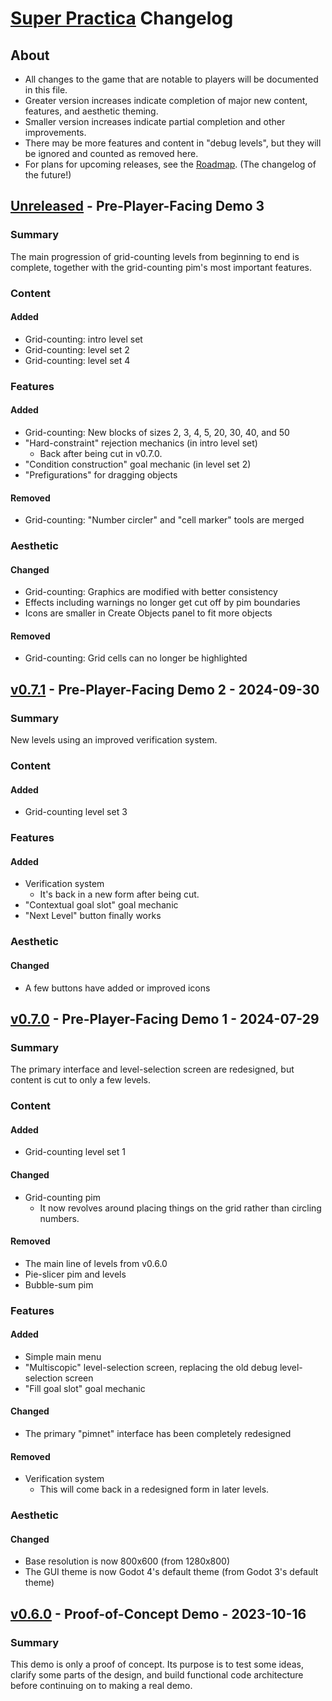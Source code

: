 # [Super Practica](https://superpractica.org) Changelog

## About

* All changes to the game that are notable to players will be documented in this file.
* Greater version increases indicate completion of major new content, features, and aesthetic theming.
* Smaller version increases indicate partial completion and other improvements.
* There may be more features and content in "debug levels", but they will be ignored and counted as removed here.
* For plans for upcoming releases, see the [Roadmap](https://superpractica.org/resources/roadmap). (The changelog of the future!)


## [Unreleased] - Pre-Player-Facing Demo 3

### Summary

The main progression of grid-counting levels from beginning to end is complete, together with the grid-counting pim's most important features.


### Content

#### Added

* Grid-counting: intro level set
* Grid-counting: level set 2
* Grid-counting: level set 4


### Features

#### Added

* Grid-counting: New blocks of sizes 2, 3, 4, 5, 20, 30, 40, and 50
* "Hard-constraint" rejection mechanics (in intro level set)
    * Back after being cut in v0.7.0.
* "Condition construction" goal mechanic (in level set 2)
* "Prefigurations" for dragging objects

#### Removed

* Grid-counting: "Number circler" and "cell marker" tools are merged


### Aesthetic

#### Changed

* Grid-counting: Graphics are modified with better consistency
* Effects including warnings no longer get cut off by pim boundaries
* Icons are smaller in Create Objects panel to fit more objects

#### Removed

* Grid-counting: Grid cells can no longer be highlighted


## [v0.7.1] - Pre-Player-Facing Demo 2 - 2024-09-30

### Summary

New levels using an improved verification system.


### Content

#### Added

* Grid-counting level set 3


### Features

#### Added

* Verification system
    * It's back in a new form after being cut.
* "Contextual goal slot" goal mechanic
* "Next Level" button finally works


### Aesthetic

#### Changed

* A few buttons have added or improved icons


## [v0.7.0] - Pre-Player-Facing Demo 1 - 2024-07-29

### Summary

The primary interface and level-selection screen are redesigned, but content is cut to only a few levels.


### Content

#### Added

* Grid-counting level set 1

#### Changed

* Grid-counting pim
    * It now revolves around placing things on the grid rather than circling numbers.

#### Removed

* The main line of levels from v0.6.0
* Pie-slicer pim and levels
* Bubble-sum pim


### Features

#### Added

* Simple main menu
* "Multiscopic" level-selection screen, replacing the old debug level-selection screen
* "Fill goal slot" goal mechanic

#### Changed

* The primary "pimnet" interface has been completely redesigned

#### Removed

* Verification system
    * This will come back in a redesigned form in later levels.


### Aesthetic

#### Changed

* Base resolution is now 800x600 (from 1280x800)
* The GUI theme is now Godot 4's default theme (from Godot 3's default theme)


## [v0.6.0] - Proof-of-Concept Demo - 2023-10-16

### Summary

This demo is only a proof of concept. Its purpose is to test some ideas, clarify some parts of the design, and build functional code architecture before continuing on to making a real demo.


[Unreleased]: https://codeberg.org/superpractica/superpractica
[v0.7.1]: https://codeberg.org/superpractica/superpractica/releases/tag/v0.7.1
[v0.7.0]: https://codeberg.org/superpractica/superpractica/releases/tag/v0.7.0
[v0.6.0]: https://codeberg.org/superpractica/superpractica/releases/tag/v0.6.0
